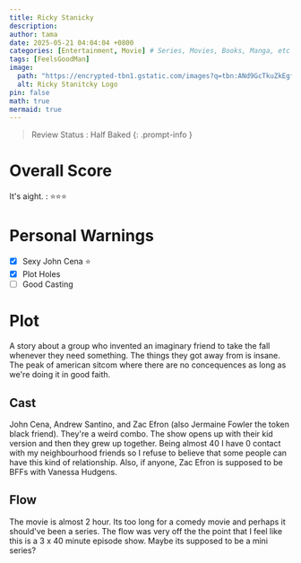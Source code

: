 ```yaml
---
title: Ricky Stanicky
description: 
author: tama
date: 2025-05-21 04:04:04 +0800
categories: [Entertainment, Movie] # Series, Movies, Books, Manga, etc
tags: [FeelsGoodMan]
image:
  path: "https://encrypted-tbn1.gstatic.com/images?q=tbn:ANd9GcTkuZkEgfKr9Txshme1TUHWZflJHQXDoF8CnH2TaOycBhBuInDHDXWaAvfeD-b4N8xCQUWT"
  alt: Ricky Stanitcky Logo
pin: false
math: true
mermaid: true
---
```


> Review Status : Half Baked 
{: .prompt-info } 
<!-- /-tip /-info /-warning -->

# Overall Score
It's aight.
: ⭐⭐⭐

# Personal Warnings
- [x] Sexy John Cena ⭐
- [x] Plot Holes
- [ ] Good Casting

# Plot
A story about a group who invented an imaginary friend to take the fall whenever they need something. The things they got away from is insane. The peak of american sitcom where there are no concequences as long as we're doing it in good faith. 

## Cast
John Cena, Andrew Santino, and Zac Efron (also Jermaine Fowler the token black friend). They're a weird combo. The show opens up with their kid version and then they grew up together. Being almost 40 I have 0 contact with my neighbourhood friends so I refuse to believe that some people can have this kind of relationship. Also, if anyone, Zac Efron is supposed to be BFFs with Vanessa Hudgens.

## Flow
The movie is almost 2 hour. Its too long for a comedy movie and perhaps it should've been a series. The flow was very off the the point that I feel like this is a 3 x 40 minute episode show. Maybe its supposed to be a mini series? 




<!-- [**Linksy**](https://github.com/cotes2020/jekyll-theme-chirpy/fork) -->


